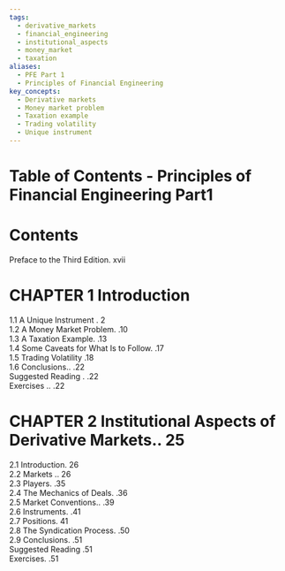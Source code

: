 ```yaml
---
tags:
  - derivative_markets
  - financial_engineering
  - institutional_aspects
  - money_market
  - taxation
aliases:
  - PFE Part 1
  - Principles of Financial Engineering
key_concepts:
  - Derivative markets
  - Money market problem
  - Taxation example
  - Trading volatility
  - Unique instrument
---
```


# Table of Contents - Principles of Financial Engineering Part1
# Contents  

Preface to the Third Edition. xvii  

# CHAPTER 1 Introduction  

1.1 A Unique Instrument . 2   
1.2 A Money Market Problem. .10   
1.3 A Taxation Example. .13   
1.4 Some Caveats for What Is to Follow. .17   
1.5 Trading Volatility .18   
1.6 Conclusions.. .22   
Suggested Reading . .22   
Exercises .. .22  

# CHAPTER 2 Institutional Aspects of Derivative Markets.. 25  

2.1 Introduction. 26   
2.2 Markets .. 26   
2.3 Players. .35   
2.4 The Mechanics of Deals. .36   
2.5 Market Conventions.. .39   
2.6 Instruments. .41   
2.7 Positions. 41   
2.8 The Syndication Process. .50   
2.9 Conclusions. .51   
Suggested Reading .51   
Exercises. .51  
